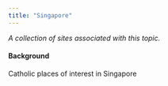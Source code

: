```yaml
---
title: "Singapore"
---
```



*A collection of sites associated with this topic.*

#### Background

Catholic places of interest in Singapore


